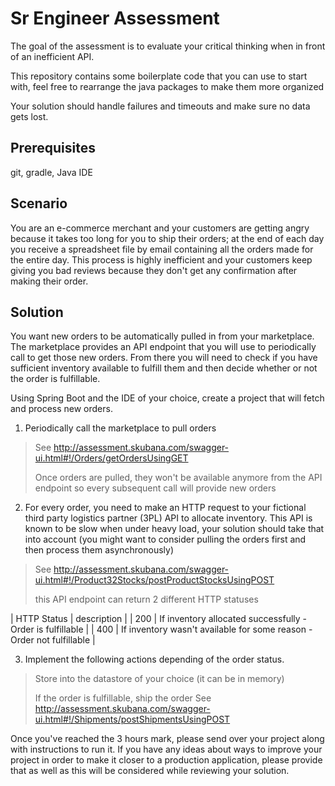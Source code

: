# Sr Engineer Assessment

The goal of the assessment is to evaluate your critical thinking when in front of an inefficient API. 

This repository contains some boilerplate code that you can use to start with, feel free to rearrange the java packages to make them more organized 

Your solution should handle failures and timeouts and make sure no data gets lost.

## Prerequisites
git, gradle, Java IDE

## Scenario
You are an e-commerce merchant and your customers are getting angry because it takes too long for you to ship their orders; at the end of each day you receive a spreadsheet file by email containing all the orders made for the entire day. This process is highly inefficient and your customers keep giving you bad reviews because they don't get any confirmation after making their order.

## Solution
You want new orders to be automatically pulled in from your marketplace. The marketplace provides an API endpoint that you will use to periodically call to get those new orders. From there you will need to check if you have sufficient inventory available to fulfill them and then decide whether or not the order is fulfillable.  

Using Spring Boot and the IDE of your choice, create a project that will fetch and process new orders. 

1. Periodically call the marketplace to pull orders

> See http://assessment.skubana.com/swagger-ui.html#!/Orders/getOrdersUsingGET
>
> Once orders are pulled, they won't be available anymore from the API endpoint so every subsequent call will provide new orders

2. For every order, you need to make an HTTP request to your fictional third party logistics partner (3PL) API to allocate inventory. This API is known to be slow when under heavy load, your solution should take that into account (you might want to consider pulling the orders first and then process them asynchronously)

> See http://assessment.skubana.com/swagger-ui.html#!/Product32Stocks/postProductStocksUsingPOST
>
> this API endpoint can return 2 different HTTP statuses

| HTTP Status | description |
| 200 | If inventory allocated successfully - Order is fulfillable |
| 400 | If inventory wasn't available for some reason - Order not fulfillable |


3. Implement the following actions depending of the order status. 

> Store into the datastore of your choice (it can be in memory)
>
> If the order is fulfillable, ship the order
> See http://assessment.skubana.com/swagger-ui.html#!/Shipments/postShipmentsUsingPOST

Once you've reached the 3 hours mark, please send over your project along with instructions to run it. If you have any ideas about ways to improve your project in order to make it closer to a production application, please provide that as well as this will be considered while reviewing your solution. 